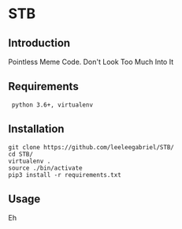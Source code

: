 # STB

## Introduction
Pointless Meme Code.
Don't Look Too Much Into It

## Requirements
	 python 3.6+, virtualenv
## Installation
    
	git clone https://github.com/leeleegabriel/STB/
	cd STB/
	virtualenv . 
	source ./bin/activate
	pip3 install -r requirements.txt

## Usage
  Eh
